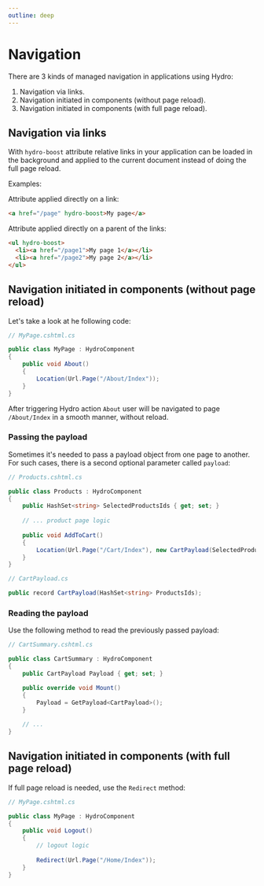 ```yaml
---
outline: deep
---
```


# Navigation

There are 3 kinds of managed navigation in applications using Hydro:
1. Navigation via links.
2. Navigation initiated in components (without page reload).
3. Navigation initiated in components (with full page reload).

## Navigation via links

With `hydro-boost` attribute relative links in your application can be loaded in the background and applied to the current document instead of doing the full page reload.

Examples:

Attribute applied directly on a link:
```html
<a href="/page" hydro-boost>My page</a>
```

Attribute applied directly on a parent of the links:
```html
<ul hydro-boost>
  <li><a href="/page1">My page 1</a></li>
  <li><a href="/page2">My page 2</a></li>
</ul>
```

## Navigation initiated in components (without page reload)

Let's take a look at he following code:

```csharp
// MyPage.cshtml.cs

public class MyPage : HydroComponent
{
    public void About()
    {
        Location(Url.Page("/About/Index"));
    }
}
```

After triggering Hydro action `About` user will be navigated to page `/About/Index` in a smooth manner, without reload.

### Passing the payload

Sometimes it's needed to pass a payload object from one page to another. For such cases, there is a second optional parameter called `payload`:

```csharp
// Products.cshtml.cs

public class Products : HydroComponent
{
    public HashSet<string> SelectedProductsIds { get; set; }
    
    // ... product page logic
    
    public void AddToCart()
    {
        Location(Url.Page("/Cart/Index"), new CartPayload(SelectedProductsIds));
    }
}
```
```csharp
// CartPayload.cs

public record CartPayload(HashSet<string> ProductsIds);
```

### Reading the payload

Use the following method to read the previously passed payload:

```csharp
// CartSummary.cshtml.cs

public class CartSummary : HydroComponent
{
    public CartPayload Payload { get; set; }

    public override void Mount()
    {
        Payload = GetPayload<CartPayload>();
    }
    
    // ...
}
```


## Navigation initiated in components (with full page reload)

If full page reload is needed, use the `Redirect` method:

```csharp
// MyPage.cshtml.cs

public class MyPage : HydroComponent
{
    public void Logout()
    {
        // logout logic
    
        Redirect(Url.Page("/Home/Index"));
    }
}
```